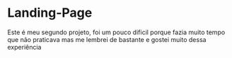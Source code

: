 # Landing-Page
Este é meu segundo projeto, foi um pouco dificil porque fazia muito tempo que não praticava mas me lembrei de bastante e gostei muito dessa experiência 
